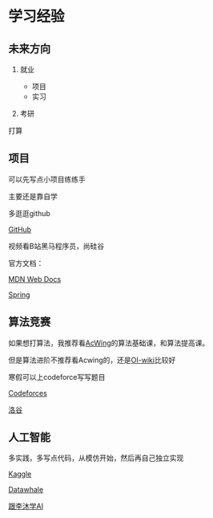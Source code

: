 # 学习经验


## 未来方向


1. 就业

    - 项目
    - 实习


2. 考研

打算

## 项目

可以先写点小项目练练手

主要还是靠自学

多逛逛github

[GitHub](https://github.com/)




视频看B站黑马程序员，尚硅谷

官方文档：

[MDN Web Docs](https://developer.mozilla.org/zh-CN/)

[Spring](https://spring.io/)


## 算法竞赛

如果想打算法，我推荐看[AcWing](https://www.acwing.com/)的算法基础课，和算法提高课。

但是算法进阶不推荐看Acwing的，还是[OI-wiki](oi-wiki.org)比较好


寒假可以上codeforce写写题目


[Codeforces](https://codeforces.com/)

[洛谷](https://www.luogu.com.cn/)

## 人工智能



多实践，多写点代码，从模仿开始，然后再自己独立实现

[Kaggle](https://www.kaggle.com/)

[Datawhale](https://www.datawhale.club/home)

[跟李沐学AI](https://space.bilibili.com/1567748478?spm_id_from=333.337.0.0)




